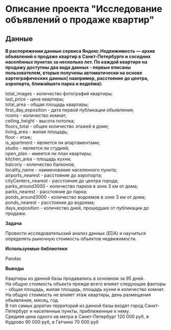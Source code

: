 # Описание проекта "Исследование объявлений о продаже квартир"  
## Данные  

**В распоряжении данные сервиса Яндекс.Недвижимость — архив объявлений о продаже квартир в Санкт-Петербурге и соседних населённых пунктах за несколько лет. По каждой квартире на продажу доступны два вида данных - первые вписаны пользователем, вторые получены автоматически на основе картографических данных( наапример, расстояние до центра, аэропорта, ближайшего парка и водоёма):**  

total_images - количество фотографий квартиры;  
last_price - цена квартиры;  
total_area - общая площадь квартиры;  
first_day_exposition - дата первой публикации объявления;  
rooms - количество комнат;  
ceiling_height - высота потолка;  
floors_total - общее количество этажей в доме;  
living_area - жилая площадь;  
floor - этаж;  
is_apartment - является ли апартаментами;  
studio - является ли студией;  
open_plan - имеется ли план квартиры;  
kitchen_area - площадь кухни;  
balcony - количество балконов;  
locality_name - наименование населенного пункта;  
airports_nearest - расстояние до аэропорта;  
cityCenters_nearest - расстояние до центра города;  
parks_around3000 - количество парков в зоне 3 км от дома;  
parks_nearest - расстояние до парка;  
ponds_around3000 - количество водоемов в зоне 3 км от дома;  
ponds_nearest - расстояние до водоема;  
days_exposition - количество дней, прошедших от публикации до продажи.  

**Задача**  

Провести исследовательский анализ данных (EDA) и научиться определять рыночную стоимость объектов недвижимости.  

**Используемые библиотеки** 

Pandas

**Выводы**

Квартиры из данной базы продавались в основном за 95 дней.     
На общую стоимость объекта прежде всего влияет следующие факторы - общая площадь, жилая площадь, площадь кухни и количество комнат.     
На общую стоимость не влияет этаж квартиры, день размещения объявления, месяц, год.  
В топ самых дорогих территорий из данной базы входят город Санкт-Петербург и населенные пункты, приближенные к нему.   
Средняя цена одного кв метра в Санкт-Петербург 120 000 руб, в Кудрово 90 000 руб, в Гатчино 70 000 руб  

